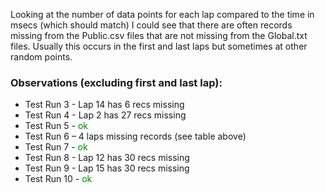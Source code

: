 Looking at the number of data points for each lap compared to the time in msecs (which should match) I could see that there are often records 
missing from the Public.csv files that are not missing from the Global.txt files. Usually this occurs in the first and last laps but sometimes at other 
random points.

### Observations (excluding first and last lap):  
- Test Run 3 - Lap 14 has 6 recs missing
- Test Run 4 - Lap 2 has 27 recs missing
- Test Run 5 - <span style="color:green">ok</span>
- Test Run 6 – 4 laps missing records (see table above)
- Test Run 7 - <span style="color:green">ok</span>
- Test Run 8 - Lap 12 has 30 recs missing
- Test Run 9 - Lap 15 has 30 recs missing
- Test Run 10 - <span style="color:green">ok</span>

